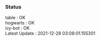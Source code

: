 ### Status


table : OK  
hogwarts : OK  
icy-bot : OK  
Latest Update : 2021-12-28 03:08:01.155301
